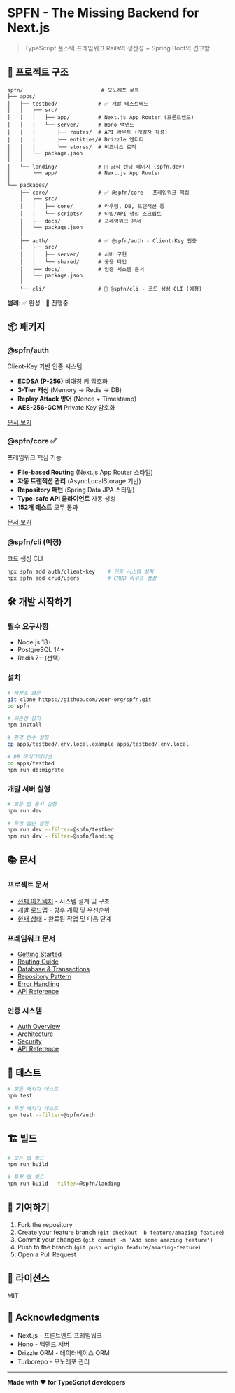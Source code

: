 # SPFN - The Missing Backend for Next.js

> TypeScript 풀스택 프레임워크
> Rails의 생산성 + Spring Boot의 견고함

## 🚀 프로젝트 구조

```
spfn/                         # 모노레포 루트
├── apps/
│   ├── testbed/             # ✅ 개발 테스트베드
│   │   ├── src/
│   │   │   ├── app/         # Next.js App Router (프론트엔드)
│   │   │   └── server/      # Hono 백엔드
│   │   │       ├── routes/  # API 라우트 (개발자 작성)
│   │   │       ├── entities/# Drizzle 엔티티
│   │   │       └── stores/  # 비즈니스 로직
│   │   └── package.json
│   │
│   └── landing/             # 🚧 공식 랜딩 페이지 (spfn.dev)
│       └── app/             # Next.js App Router
│
└── packages/
    ├── core/                # ✅ @spfn/core - 프레임워크 핵심
    │   ├── src/
    │   │   ├── core/        # 라우팅, DB, 트랜잭션 등
    │   │   └── scripts/     # 타입/API 생성 스크립트
    │   ├── docs/            # 프레임워크 문서
    │   └── package.json
    │
    ├── auth/                # ✅ @spfn/auth - Client-Key 인증
    │   ├── src/
    │   │   ├── server/      # 서버 구현
    │   │   └── shared/      # 공용 타입
    │   ├── docs/            # 인증 시스템 문서
    │   └── package.json
    │
    └── cli/                 # 🚧 @spfn/cli - 코드 생성 CLI (예정)
```

**범례**: ✅ 완성 | 🚧 진행중

## 📦 패키지

### @spfn/auth

Client-Key 기반 인증 시스템

- **ECDSA (P-256)** 비대칭 키 암호화
- **3-Tier 캐싱** (Memory → Redis → DB)
- **Replay Attack 방어** (Nonce + Timestamp)
- **AES-256-GCM** Private Key 암호화

[문서 보기](./packages/auth/README.md)

### @spfn/core ✅

프레임워크 핵심 기능

- **File-based Routing** (Next.js App Router 스타일)
- **자동 트랜잭션 관리** (AsyncLocalStorage 기반)
- **Repository 패턴** (Spring Data JPA 스타일)
- **Type-safe API 클라이언트** 자동 생성
- **152개 테스트** 모두 통과

[문서 보기](./packages/core/README.md)

### @spfn/cli (예정)

코드 생성 CLI

```bash
npx spfn add auth/client-key    # 인증 시스템 설치
npx spfn add crud/users         # CRUD 라우트 생성
```

## 🛠️ 개발 시작하기

### 필수 요구사항

- Node.js 18+
- PostgreSQL 14+
- Redis 7+ (선택)

### 설치

```bash
# 저장소 클론
git clone https://github.com/your-org/spfn.git
cd spfn

# 의존성 설치
npm install

# 환경 변수 설정
cp apps/testbed/.env.local.example apps/testbed/.env.local

# DB 마이그레이션
cd apps/testbed
npm run db:migrate
```

### 개발 서버 실행

```bash
# 모든 앱 동시 실행
npm run dev

# 특정 앱만 실행
npm run dev --filter=@spfn/testbed
npm run dev --filter=@spfn/landing
```

## 📚 문서

### 프로젝트 문서
- [전체 아키텍처](./ARCHITECTURE.md) - 시스템 설계 및 구조
- [개발 로드맵](./ROADMAP.md) - 향후 계획 및 우선순위
- [현재 상태](./CURRENT_STATUS.md) - 완료된 작업 및 다음 단계

### 프레임워크 문서
- [Getting Started](./packages/core/docs/guides/getting-started.md)
- [Routing Guide](./packages/core/docs/guides/routing.md)
- [Database & Transactions](./packages/core/docs/guides/database.md)
- [Repository Pattern](./packages/core/docs/guides/repository.md)
- [Error Handling](./packages/core/docs/guides/error-handling.md)
- [API Reference](./packages/core/docs/api/README.md)

### 인증 시스템
- [Auth Overview](./packages/auth/README.md)
- [Architecture](./packages/auth/docs/architecture.md)
- [Security](./packages/auth/docs/security.md)
- [API Reference](./packages/auth/docs/api-reference.md)

## 🧪 테스트

```bash
# 모든 패키지 테스트
npm test

# 특정 패키지 테스트
npm test --filter=@spfn/auth
```

## 🏗️ 빌드

```bash
# 모든 앱 빌드
npm run build

# 특정 앱 빌드
npm run build --filter=@spfn/landing
```

## 🤝 기여하기

1. Fork the repository
2. Create your feature branch (`git checkout -b feature/amazing-feature`)
3. Commit your changes (`git commit -m 'Add some amazing feature'`)
4. Push to the branch (`git push origin feature/amazing-feature`)
5. Open a Pull Request

## 📄 라이선스

MIT

## 🙏 Acknowledgments

- Next.js - 프론트엔드 프레임워크
- Hono - 백엔드 서버
- Drizzle ORM - 데이터베이스 ORM
- Turborepo - 모노레포 관리

---

**Made with ❤️ for TypeScript developers**